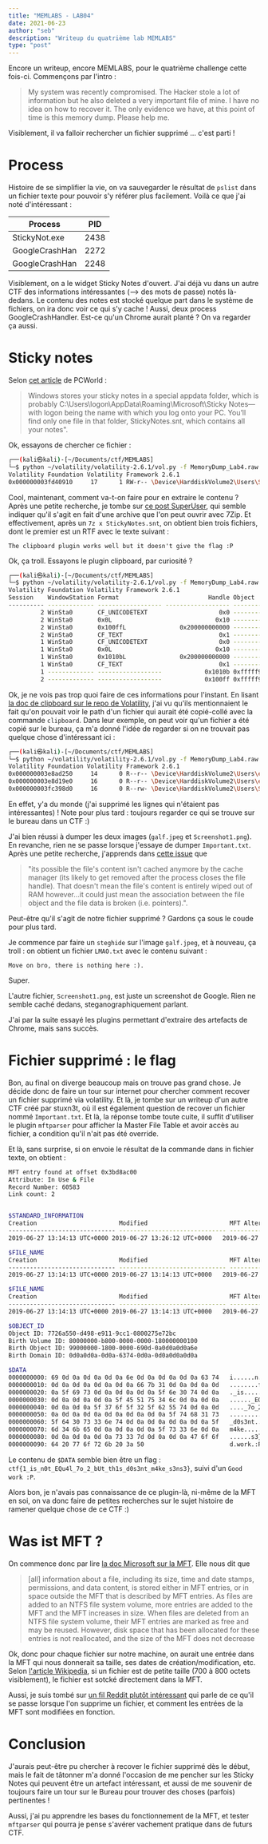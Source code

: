 ```yaml
---
title: "MEMLABS - LAB04"
date: 2021-06-23
author: "seb"
description: "Writeup du quatrième lab MEMLABS"
type: "post"
---
```


Encore un writeup, encore MEMLABS, pour le quatrième challenge cette fois-ci. Commençons par l'intro :

> My system was recently compromised. The Hacker stole a lot of information but he also deleted a very important file of mine. I have no idea on how to recover it. The only evidence we have, at this point of time is this memory dump. Please help me.

Visiblement, il va falloir rechercher un fichier supprimé ... c'est parti !

#  Process

Histoire de se simplifier la vie, on va sauvegarder le résultat de `pslist` dans un fichier texte pour pouvoir s'y référer plus facilement. Voilà ce que j'ai noté d'intéressant :

| Process        | PID  |
| -------------- | ---- |
| StickyNot.exe  | 2438 |
| GoogleCrashHan | 2272 |
| GoogleCrashHan | 2248 |

Visiblement, on a le widget Sticky Notes d'ouvert. J'ai déjà vu dans un autre CTF des informations intéressantes (--> des mots de passe) notés là-dedans. Le contenu des notes est stocké quelque part dans le système de fichiers, on ira donc voir ce qui s'y cache !
Aussi, deux process GoogleCrashHandler. Est-ce qu'un Chrome aurait planté ? On va regarder ça aussi.

# Sticky notes

Selon [cet article](https://www.pcworld.com/article/2090765/where-sticky-notes-are-stored-and-how-you-can-recover-them.html) de PCWorld : 

> Windows stores your sticky notes in a special appdata folder, which is probably C:\Users\logon\AppData\Roaming\Microsoft\Sticky Notes—with logon being the name with which you log onto your PC. You’ll find only one file in that folder, StickyNotes.snt, which contains all your notes". 

Ok, essayons de chercher ce fichier :

```bash
┌──(kali㉿kali)-[~/Documents/ctf/MEMLABS]
└─$ python ~/volatility/volatility-2.6.1/vol.py -f MemoryDump_Lab4.raw --profile=Win7SP1x64 filescan | grep "StickyNotes.snt"
Volatility Foundation Volatility Framework 2.6.1
0x000000003fd40910     17      1 RW-r-- \Device\HarddiskVolume2\Users\SlimShady\AppData\Roaming\Microsoft\Sticky Notes\StickyNotes.snt
```

Cool, maintenant, comment va-t-on faire pour en extraire le contenu ? Après une petite recherche, je tombe sur [ce post SuperUser](https://superuser.com/a/518786), qui semble indiquer qu'il s'agit en fait d'une archive que l'on peut ouvrir avec 7Zip. Et effectivement, après un `7z x StickyNotes.snt`, on obtient bien trois fichiers, dont le premier est un RTF avec le texte suivant : 

```
The clipboard plugin works well but it doesn't give the flag :P
```

Ok, ça troll. Essayons le plugin clipboard, par curiosité ?

```bash
┌──(kali㉿kali)-[~/Documents/ctf/MEMLABS]
└─$ python ~/volatility/volatility-2.6.1/vol.py -f MemoryDump_Lab4.raw --profile=Win7SP1x64 clipboard                           
Volatility Foundation Volatility Framework 2.6.1
Session    WindowStation Format                         Handle Object             Data                                              
---------- ------------- ------------------ ------------------ ------------------ --------------------------------------------------
         2 WinSta0       CF_UNICODETEXT                    0x0 ------------------                                                   
         2 WinSta0       0x0L                             0x10 ------------------                                                   
         2 WinSta0       0x100ffL               0x200000000000 ------------------                                                   
         2 WinSta0       CF_TEXT                           0x1 ------------------                                                   
         1 WinSta0       CF_UNICODETEXT                    0x0 ------------------                                                   
         1 WinSta0       0x0L                             0x10 ------------------                                                   
         1 WinSta0       0x1010bL               0x200000000000 ------------------                                                   
         1 WinSta0       CF_TEXT                           0x1 ------------------                                                   
         1 ------------- ------------------            0x1010b 0xfffff900c1eb75c0                                                   
         2 ------------- ------------------            0x100ff 0xfffff900c1acd390 
```

Ok, je ne vois pas trop quoi faire de ces informations pour l'instant. En lisant [la doc de clipboard sur le repo de Volatility](https://github.com/volatilityfoundation/volatility/wiki/Command-Reference-Gui#clipboard), j'ai vu qu'ils mentionnaient le fait qu'on pouvait voir le path d'un fichier qui aurait été copié-collé avec la commande `clipboard`. Dans leur exemple, on peut voir qu'un fichier a été copié sur le bureau, ça m'a donné l'idée de regarder si on ne trouvait pas quelque chose d'intéressant ici :

```bash
┌──(kali㉿kali)-[~/Documents/ctf/MEMLABS]
└─$ python ~/volatility/volatility-2.6.1/vol.py -f MemoryDump_Lab4.raw --profile=Win7SP1x64 filescan | grep "Desktop"            
Volatility Foundation Volatility Framework 2.6.1
0x000000003e8ad250     14      0 R--r-- \Device\HarddiskVolume2\Users\eminem\Desktop\galf.jpeg
0x000000003e8d19e0     16      0 R--r-- \Device\HarddiskVolume2\Users\eminem\Desktop\Screenshot1.png
0x000000003fc398d0     16      0 R--rw- \Device\HarddiskVolume2\Users\SlimShady\Desktop\Important.txt
```

En effet, y'a du monde (j'ai supprimé les lignes qui n'étaient pas intéressantes) ! Note pour plus tard : toujours regarder ce qui se trouve sur le bureau dans un CTF :)

J'ai bien réussi à dumper les deux images (`galf.jpeg` et `Screenshot1.png`). En revanche, rien ne se passe lorsque j'essaye de dumper `Important.txt`. Après une petite recherche, j'apprends dans [cette issue](https://github.com/volatilityfoundation/volatility/issues/588) que 

> "its possible the file's content isn't cached anymore by the cache manager (its likely to get removed after the process closes the file handle). That doesn't mean the file's content is entirely wiped out of RAM however...it could just mean the association between the file object and the file data is broken (i.e. pointers).". 

Peut-être qu'il s'agit de notre fichier supprimé ? Gardons ça sous le coude pour plus tard.

Je commence par faire un `steghide` sur l'image `galf.jpeg`, et à nouveau, ça troll : on obtient un fichier `LMAO.txt` avec le contenu suivant : 

```
Move on bro, there is nothing here :). 
```
Super.

L'autre fichier, `Screenshot1.png`, est juste un screenshot de Google. Rien ne semble caché dedans, steganographiquement parlant.

J'ai par la suite essayé les plugins permettant d'extraire des artefacts de Chrome, mais sans succès.

# Fichier supprimé : le flag

Bon, au final on diverge beaucoup mais on trouve pas grand chose. Je décide donc de faire un tour sur internet pour chercher comment recover un fichier supprimé via volatility. Et là, je tombe sur un writeup d'un autre CTF créé par stuxn3t, où il est également question de recover un fichier nommé `Important.txt`. Et là, la réponse tombe toute cuite, il suffit d'utiliser le plugin `mftparser` pour afficher la Master File Table et avoir accès au fichier, a condition qu'il n'ait pas été override.

Et là, sans surprise, si on envoie le résultat de la commande dans in fichier texte, on obtient :

```bash
MFT entry found at offset 0x3bd8ac00
Attribute: In Use & File
Record Number: 60583
Link count: 2


$STANDARD_INFORMATION
Creation                       Modified                       MFT Altered                    Access Date                    Type
------------------------------ ------------------------------ ------------------------------ ------------------------------ ----
2019-06-27 13:14:13 UTC+0000 2019-06-27 13:26:12 UTC+0000   2019-06-27 13:26:12 UTC+0000   2019-06-27 13:14:13 UTC+0000   Archive

$FILE_NAME
Creation                       Modified                       MFT Altered                    Access Date                    Name/Path
------------------------------ ------------------------------ ------------------------------ ------------------------------ ---------
2019-06-27 13:14:13 UTC+0000 2019-06-27 13:14:13 UTC+0000   2019-06-27 13:14:13 UTC+0000   2019-06-27 13:14:13 UTC+0000   Users\SlimShady\Desktop\IMPORT~1.TXT

$FILE_NAME
Creation                       Modified                       MFT Altered                    Access Date                    Name/Path
------------------------------ ------------------------------ ------------------------------ ------------------------------ ---------
2019-06-27 13:14:13 UTC+0000 2019-06-27 13:14:13 UTC+0000   2019-06-27 13:14:13 UTC+0000   2019-06-27 13:14:13 UTC+0000   Users\SlimShady\Desktop\Important.txt

$OBJECT_ID
Object ID: 7726a550-d498-e911-9cc1-0800275e72bc
Birth Volume ID: 80000000-b800-0000-0000-180000000100
Birth Object ID: 99000000-1800-0000-690d-0a0d0a0d0a6e
Birth Domain ID: 0d0a0d0a-0d0a-6374-0d0a-0d0a0d0a0d0a

$DATA
0000000000: 69 0d 0a 0d 0a 0d 0a 6e 0d 0a 0d 0a 0d 0a 63 74   i......n......ct
0000000010: 0d 0a 0d 0a 0d 0a 0d 0a 66 7b 31 0d 0a 0d 0a 0d   ........f{1.....
0000000020: 0a 5f 69 73 0d 0a 0d 0a 0d 0a 5f 6e 30 74 0d 0a   ._is......_n0t..
0000000030: 0d 0a 0d 0a 0d 0a 5f 45 51 75 34 6c 0d 0a 0d 0a   ......_EQu4l....
0000000040: 0d 0a 0d 0a 5f 37 6f 5f 32 5f 62 55 74 0d 0a 0d   ...._7o_2_bUt...
0000000050: 0a 0d 0a 0d 0a 0d 0a 0d 0a 0d 0a 5f 74 68 31 73   ..........._th1s
0000000060: 5f 64 30 73 33 6e 74 0d 0a 0d 0a 0d 0a 0d 0a 5f   _d0s3nt........_
0000000070: 6d 34 6b 65 0d 0a 0d 0a 0d 0a 5f 73 33 6e 0d 0a   m4ke......_s3n..
0000000080: 0d 0a 0d 0a 0d 0a 73 33 7d 0d 0a 0d 0a 47 6f 6f   ......s3}....Goo
0000000090: 64 20 77 6f 72 6b 20 3a 50                        d.work.:P
```

Le contenu de `$DATA` semble bien être un flag : `ctf{1_is_n0t_EQu4l_7o_2_bUt_th1s_d0s3nt_m4ke_s3ns3}`, suivi d'un `Good work :P`.

Alors bon, je n'avais pas connaissance de ce plugin-là, ni-même de la MFT en soi, on va donc faire de petites recherches sur le sujet histoire de ramener quelque chose de ce CTF :)

# Was ist MFT ?

On commence donc par lire [la doc Microsoft sur la MFT](https://docs.microsoft.com/en-us/windows/win32/fileio/master-file-table). Elle nous dit que 

> [all] information about a file, including its size, time and date stamps, permissions, and data content, is stored either in MFT entries, or in space outside the MFT that is described by MFT entries.
> As files are added to an NTFS file system volume, more entries are added to the MFT and the MFT increases in size. When files are deleted from an NTFS file system volume, their MFT entries are marked as free and may be reused. However, disk space that has been allocated for these entries is not reallocated, and the size of the MFT does not decrease

Ok, donc pour chaque fichier sur notre machine, on aurait une entrée dans la MFT qui nous donnerait sa taille, ses dates de création/modification, etc. Selon [l'article Wikipedia](https://fr.wikipedia.org/wiki/Master_File_Table), si un fichier est de petite taille (700 à 800 octets visiblement), le fichier est sotcké directement dans la MFT.

Aussi, je suis tombé sur [un fil Reddit plutôt intéressant](https://www.reddit.com/r/computerforensics/comments/jook6y/when_does_an_mft_record_get_deleted/) qui parle de ce qu'il se passe lorsque l'on supprime un fichier, et comment les entrées de la MFT sont modifiées en fonction.

# Conclusion

J'aurais peut-être pu chercher à recover le fichier supprimé dès le début, mais le fait de tâtonner m'a donné l'occasion de me pencher sur les Sticky Notes qui peuvent être un artefact intéressant, et aussi de me souvenir de toujours faire un tour sur le Bureau pour trouver des choses (parfois) pertinentes !

Aussi, j'ai pu apprendre les bases du fonctionnement de la MFT, et tester `mftparser` qui pourra je pense s'avérer vachement pratique dans de futurs CTF.